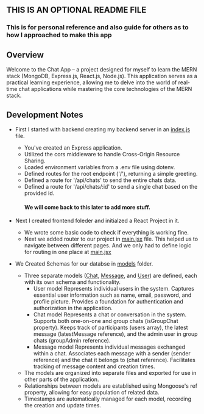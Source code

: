 ## THIS IS AN OPTIONAL README FILE 
### This is for personal reference and also guide for others as to how I approached to make this app

## Overview
Welcome to the Chat App – a project designed for myself to learn the MERN stack (MongoDB, Express.js, React.js, Node.js). This application serves as a practical learning experience, allowing me to delve into the world of real-time chat applications while mastering the core technologies of the MERN stack.

## Development Notes 

- First I started with backend creating my backend server in an [index.js](./backend/index.js) file. 
    - You've created an Express application.
    - Utilized the cors middleware to handle Cross-Origin Resource Sharing.
    - Loaded environment variables from a .env file using dotenv.
    - Defined routes for the root endpoint ('/'), returning a simple greeting.
    - Defined a route for '/api/chats' to send the entire chats data.
    - Defined a route for '/api/chats/:id' to send a single chat based on the provided id.
        <h4> We will come back to this later to add more stuff. </h4>

- Next I created frontend foleder and initialzed a React Project in it. 
    - We wrote some basic code to check if everything is working fine.
    - Next we added router to our project in [main.jsx](./frontend/src/main.jsx) file. This helped us to navigate between different pages. And we only had to define logic for routing in one place at [main.jsx](./frontend/src/main.jsx)

- We Created Schemas for our databse in [models](./backend/models/) folder.
    - Three separate models ([Chat](./backend/models/chatModel.js), [Message](./backend/models/messageModel.js), and [User](./backend/models/userModel.js)) are defined, each with its own schema and functionality.
        - User model Represents individual users in the system. Captures essential user information such as name, email, password, and profile picture. Provides a foundation for authentication and authorization in the application.
        - Chat model Represents a chat or conversation in the system. Supports both one-on-one and group chats (isGroupChat property). Keeps track of participants (users array), the latest message (latestMessage reference), and the admin user in group chats (groupAdmin reference).
        - Message model Represents individual messages exchanged within a chat. Associates each message with a sender (sender reference) and the chat it belongs to (chat reference). Facilitates tracking of message content and creation times.
    - The models are organized into separate files and exported for use in other parts of the application.
    - Relationships between models are established using Mongoose's ref property, allowing for easy population of related data.
    - Timestamps are automatically managed for each model, recording the creation and update times.
 


